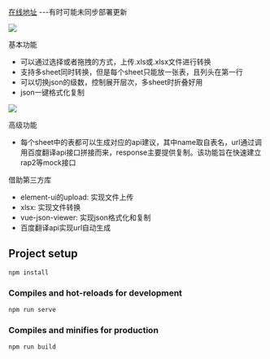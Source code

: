 [在线地址](https://wallenwang.gitee.io/excel2json-online/) ---有时可能未同步部署更新

![](https://blog-picture-wallen.oss-cn-hangzhou.aliyuncs.com/2020/12/30/pic1.png)

基本功能
+ 可以通过选择或者拖拽的方式，上传.xls或.xlsx文件进行转换
+ 支持多sheet同时转换，但是每个sheet只能放一张表，且列头在第一行
+ 可以切换json的级数，控制展开层次，多sheet时折叠好用
+ json一键格式化复制

![](https://blog-picture-wallen.oss-cn-hangzhou.aliyuncs.com/2020/12/30/pic2.png)

高级功能
+ 每个sheet中的表都可以生成对应的api建议，其中name取自表名，url通过调用百度翻译api接口拼接而来，response主要提供复制。该功能旨在快速建立rap2等mock接口


借助第三方库
+ element-ui的upload: 实现文件上传
+ xlsx: 实现文件转换
+ vue-json-viewer: 实现json格式化和复制
+ 百度翻译api实现url自动生成


## Project setup
```
npm install
```

### Compiles and hot-reloads for development
```
npm run serve
```

### Compiles and minifies for production
```
npm run build
```


